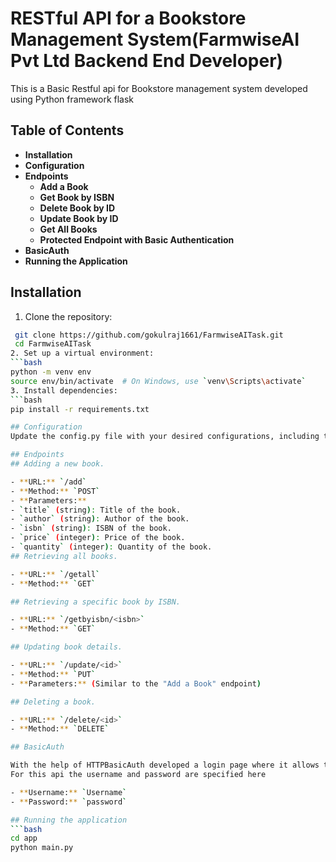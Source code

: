 # RESTful API for a Bookstore Management System(FarmwiseAI Pvt Ltd Backend End Developer)
This is a Basic Restful api for Bookstore management system developed using Python framework flask

## Table of Contents

- **Installation**
- **Configuration**
- **Endpoints**
  - **Add a Book**
  - **Get Book by ISBN**
  - **Delete Book by ID**
  - **Update Book by ID**
  - **Get All Books**
  - **Protected Endpoint with Basic Authentication**
- **BasicAuth**
- **Running the Application**

## Installation

1. Clone the repository:
  ```bash
   git clone https://github.com/gokulraj1661/FarmwiseAITask.git
   cd FarmwiseAITask
2. Set up a virtual environment:
  ```bash
  python -m venv env
  source env/bin/activate  # On Windows, use `venv\Scripts\activate`
3. Install dependencies:
  ```bash
  pip install -r requirements.txt

## Configuration
Update the config.py file with your desired configurations, including the database URI and secret keys.

## Endpoints
## Adding a new book.

- **URL:** `/add`
- **Method:** `POST`
- **Parameters:**
  - `title` (string): Title of the book.
  - `author` (string): Author of the book.
  - `isbn` (string): ISBN of the book.
  - `price` (integer): Price of the book.
  - `quantity` (integer): Quantity of the book.
## Retrieving all books.

- **URL:** `/getall`
- **Method:** `GET`

## Retrieving a specific book by ISBN.

- **URL:** `/getbyisbn/<isbn>`
- **Method:** `GET`

## Updating book details.

- **URL:** `/update/<id>`
- **Method:** `PUT`
- **Parameters:** (Similar to the "Add a Book" endpoint)

## Deleting a book.

- **URL:** `/delete/<id>`
- **Method:** `DELETE`

## BasicAuth

With the help of HTTPBasicAuth developed a login page where it allows the endpoints access when they pass through login page.
For this api the username and password are specified here 

- **Username:** `Username`
- **Password:** `password`

## Running the application
```bash
cd app
python main.py
